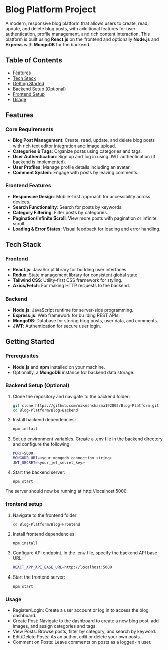 # Blog Platform Project

A modern, responsive blog platform that allows users to create, read, update, and delete blog posts, with additional features for user authentication, profile management, and rich content interaction. This platform is built using **React.js** on the frontend and optionally **Node.js** and **Express** with **MongoDB** for the backend.

## Table of Contents
- [Features](#features)
- [Tech Stack](#tech-stack)
- [Getting Started](#getting-started)
- [Backend Setup (Optional)](#backend-setup-optional)
- [Frontend Setup](#frontend-setup)
- [Usage](#usage)


## Features

### Core Requirements
- **Blog Post Management**: Create, read, update, and delete blog posts with rich text editor integration and image upload.
- **Categories & Tags**: Organize posts using categories and tags.
- **User Authentication**: Sign up and log in using JWT authentication (if backend is implemented).
- **User Profiles**: Manage profile details including an avatar.
- **Comment System**: Engage with posts by leaving comments.

### Frontend Features
- **Responsive Design**: Mobile-first approach for accessibility across devices.
- **Search Functionality**: Search for posts by keywords.
- **Category Filtering**: Filter posts by categories.
- **Pagination/Infinite Scroll**: View more posts with pagination or infinite scroll.
- **Loading & Error States**: Visual feedback for loading and error handling.

## Tech Stack

### Frontend
- **React.js**: JavaScript library for building user interfaces.
- **Redux**: State management library for consistent global state.
- **Tailwind CSS**: Utility-first CSS framework for styling.
- **Axios/Fetch**: For making HTTP requests to the backend.

### Backend 
- **Node.js**: JavaScript runtime for server-side programming.
- **Express.js**: Web framework for building REST APIs.
- **MongoDB**: Database for storing blog posts, user data, and comments.
- **JWT**: Authentication for secure user login.

## Getting Started

### Prerequisites
- **Node.js** and **npm** installed on your machine.
- Optionally, a **MongoDB** instance for backend data storage.

### Backend Setup (Optional)
1. Clone the repository and navigate to the backend folder:
   ```bash
   git clone https://github.com/nikeshsharma192002/Blog-Platform.git
   cd Blog-Platform/Blog-Backend

2. Install backend dependencies:
   ```bash
   npm install

3. Set up environment variables. Create a .env file in the backend directory and configure the following:
   ```bash
   PORT=5000
   MONGODB_URI=<your_mongodb_connection_string>
   JWT_SECRET=<your_jwt_secret_key>

4. Start the backend server:
   ```bash
   npm start

The server should now be running at http://localhost:5000.

### frontend setup

1. Navigate to the frontend folder:
   ```bash
   cd Blog-Platform/Blog-Frontend

2. Install frontend dependencies:
   ```bash
   npm install

3. Configure API endpoint. In the .env file, specify the backend API base URL:
   ```bash
   REACT_APP_API_BASE_URL=http://localhost:5000

4. Start the frontend server:
   ```bash
   npm start

### Usage

- Register/Login: Create a user account or log in to access the blog dashboard.
- Create Post: Navigate to the dashboard to create a new blog post, add images, and assign categories and tags.
- View Posts: Browse posts, filter by category, and search by keyword.
- Edit/Delete Posts: As an author, edit or delete your own posts.
- Comment on Posts: Leave comments on posts as a logged-in user.

